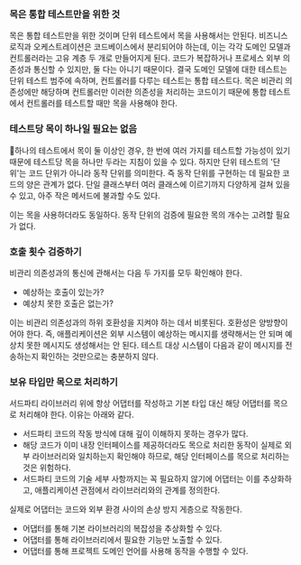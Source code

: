 
### 목은 통합 테스트만을 위한 것

목은 통합 테스트만을 위한 것이며 단위 테스트에서 목을 사용해서는 안된다.
비즈니스 로직과 오케스트레이션은 코드베이스에서 분리되어야 하는데, 이는 각각 도메인 모델과 컨트롤러라는 고유 계층 두 개로 만들어지게 된다. 코드가 복잡하거나 프로세스 외부 의존성과 통신할 수 있지만, 둘 다는 아니기 때문이다. 결국 도메인 모델에 대한 테스트는 단위 테스트 범주에 속하며, 컨트롤러를 다루는 테스트는 통합 테스트다. 목은 비관리 의존성에만 해당하며 컨트롤러만 이러한 의존성을 처리하는 코드이기 때문에 통합 테스트에서 컨트롤러를 테스트할 때만 목을 사용해야 한다.

### 테스트당 목이 하나일 필요는 없음

하나의 테스트에서 목이 둘 이상인 경우, 한 번에 여러 가지를 테스트할 가능성이 있기 때문에 테스트당 목을 하나만 두라는 지침이 있을 수 있다.
하지만 단위 테스트의 '단위'는 코드 단위가 아니라 동작 단위를 의미한다. 즉 동작 단위를 구현하는 데 필요한 코드의 양은 관계가 없다. 단일 클래스부터 여러 클래스에 이르기까지 다양하게 걸쳐 있을 수 있고, 아주 작은 메서드에 불과할 수도 있다.

이는 목을 사용하더라도 동일하다. 동작 단위의 검증에 필요한 목의 개수는 고려할 필요가 없다.

### 호출 횟수 검증하기

비관리 의존성과의 통신에 관해서는 다음 두 가지를 모두 확인해야 한다.
- 예상하는 호출이 있는가?
- 예상치 못한 호출은 없는가?

이는 비관리 의존성과의 하위 호환성을 지켜야 하는 데서 비롯된다. 호환성은 양방향이어야 한다.
즉, 애플리케이션은 외부 시스템이 예상하는 메시지를 생략해서는 안 되며 예상치 못한 메시지도 생성해서는 안 된다. 테스트 대상 시스템이 다음과 같이 메시지를 전송하는지 확인하는 것만으로는 충분하지 않다.

### 보유 타입만 목으로 처리하기

서드파티 라이브러리 위에 항상 어댑터를 작성하고 기본 타입 대신 해당 어댑터를 목으로 처리해야 한다. 이유는 아래와 같다.
- 서드파티 코드의 작동 방식에 대해 깊이 이해하지 못하는 경우가 많다.
- 해당 코드가 이미 내장 인터페이스를 제공하더라도 목으로 처리한 동작이 실제로 외부 라이브러리와 일치하는지 확인해야 하므로, 해당 인터페이스를 목으로 처리하는 것은 위험하다.
- 서드파티 코드의 기술 세부 사항까지는 꼭 필요하지 않기에 어댑터는 이를 추상화하고, 애플리케이션 관점에서 라이브러리와의 관계를 정의한다.

실제로 어댑터는 코드와 외부 환경 사이의 손상 방지 게층으로 작동한다.
- 어댑터를 통해 기본 라이브러리의 복잡성을 추상화할 수 있다.
- 어댑터를 통해 라이브러리에서 필요한 기능만 노출할 수 있다.
- 어댑터를 통해 프로젝트 도메인 언어를 사용해 동작을 수행할 수 있다.